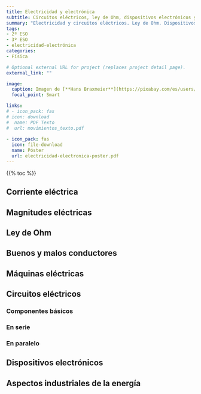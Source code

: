 ```yaml
---
title: Electricidad y electrónica
subtitle: Circuitos eléctricos, ley de Ohm, dispositivos electrónicos y aspectos industriales de la energía
summary: "Electricidad y circuitos eléctricos. Ley de Ohm. Dispositivos electrónicos. Aspectos industriales de la energía."
tags:
- 2º ESO
- 3º ESO
- electricidad-electrónica
categories:
- Física

# Optional external URL for project (replaces project detail page).
external_link: ""

image:
  caption: Imagen de [**Hans Braxmeier**](https://pixabay.com/es/users/hans-2/) en [Pixabay](https://pixabay.com/es/)
  focal_point: Smart

links:
# - icon_pack: fas
# icon: download
#  name: PDF Texto
#  url: movimientos_texto.pdf
  
- icon_pack: fas
  icon: file-download
  name: Póster
  url: electricidad-electronica-poster.pdf  
---
```


<!-- <iframe src="https://phet.colorado.edu/sims/html/ohms-law/latest/ohms-law_es.html" width="800" height="600" scrolling="no" allowfullscreen></iframe> -->

{{% toc %}}

## Corriente eléctrica
## Magnitudes eléctricas
## Ley de Ohm
## Buenos y malos conductores
## Máquinas eléctricas
## Circuitos eléctricos
### Componentes básicos
### En serie
### En paralelo
## Dispositivos electrónicos
## Aspectos industriales de la energía